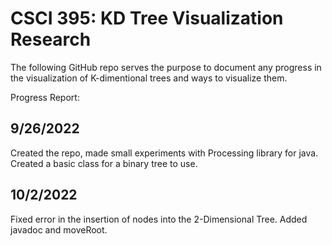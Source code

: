 # CSCI 395: KD Tree Visualization Research
The following GitHub repo serves the purpose to document any progress in the visualization of K-dimentional trees and ways to visualize them.

Progress Report:

## 9/26/2022 
Created the repo, made small experiments with Processing library for java. Created a basic class for a binary tree to use.

## 10/2/2022

Fixed error in the insertion of nodes into the 2-Dimensional Tree. Added javadoc and moveRoot.